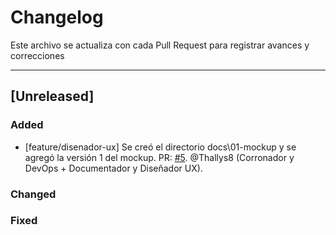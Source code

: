 # Changelog

Este archivo se actualiza con cada Pull Request para registrar avances y correcciones

---

## [Unreleased]

### Added 

- [feature/disenador-ux] Se creó el directorio docs\01-mockup y se agregó la versión 1 del mockup.
PR: [#5](https://github.com/Thallys8/turismo-buenos-aires/pull/5#issue-3388425716). @Thallys8 (Corronador y DevOps + Documentador y Diseñador UX).

### Changed 

### Fixed
